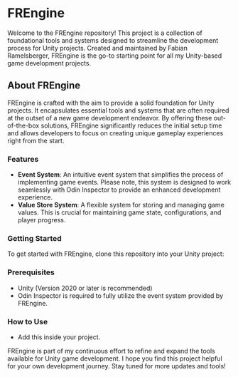 # FREngine

Welcome to the FREngine repository! This project is a collection of foundational tools and systems designed to streamline the development process for Unity projects. Created and maintained by Fabian Ramelsberger, FREngine is the go-to starting point for all my Unity-based game development projects. 

## About FREngine

FREngine is crafted with the aim to provide a solid foundation for Unity projects. It encapsulates essential tools and systems that are often required at the outset of a new game development endeavor. By offering these out-of-the-box solutions, FREngine significantly reduces the initial setup time and allows developers to focus on creating unique gameplay experiences right from the start.

### Features

- **Event System**: An intuitive event system that simplifies the process of implementing game events. Please note, this system is designed to work seamlessly with Odin Inspector to provide an enhanced development experience. 
- **Value Store System**: A flexible system for storing and managing game values. This is crucial for maintaining game state, configurations, and player progress.

### Getting Started

To get started with FREngine, clone this repository into your Unity project:

### Prerequisites

- Unity (Version 2020 or later is recommended)
- Odin Inspector is required to fully utilize the event system provided by FREngine.

### How to Use

- Add this inside your project. 

FREngine is part of my continuous effort to refine and expand the tools available for Unity game development. I hope you find this project helpful for your own development journey. Stay tuned for more updates and tools!
